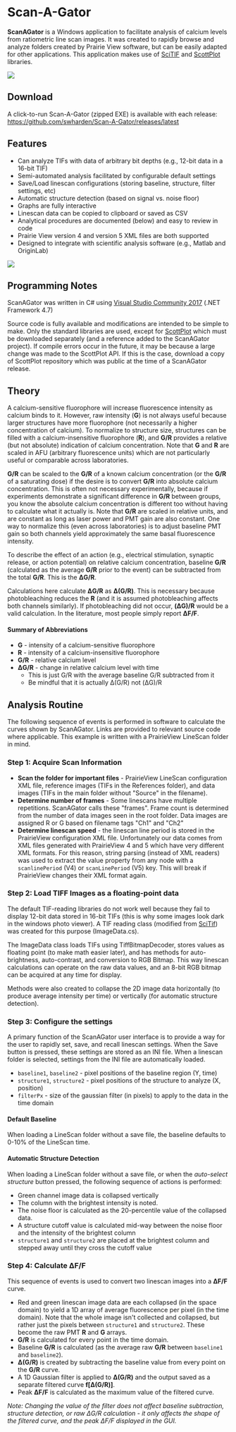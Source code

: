 # Scan-A-Gator
**ScanAGator** is a Windows application to facilitate analysis of calcium levels from ratiometric line scan images. It was created to rapidly browse and analyze folders created by Prairie View software, but can be easily adapted for other applications. This application makes use of [SciTIF](https://github.com/swharden/SciTIF) and [ScottPlot](https://github.com/swharden/ScottPlot) libraries.

![](src/ScanAGator/screenshot.png)

## Download
A click-to-run Scan-A-Gator (zipped EXE) is available with each release:\
https://github.com/swharden/Scan-A-Gator/releases/latest

## Features
* Can analyze TIFs with data of arbitrary bit depths (e.g., 12-bit data in a 16-bit TIF)
* Semi-automated analysis facilitated by configurable default settings
* Save/Load linescan configurations (storing baseline, structure, filter settings, etc)
* Automatic structure detection (based on signal vs. noise floor)
* Graphs are fully interactive
* Linescan data can be copied to clipboard or saved as CSV
* Analytical procedures are documented (below) and easy to review in code
* Prairie View version 4 and version 5 XML files are both supported
* Designed to integrate with scientific analysis software (e.g., Matlab and OriginLab)

![](doc/graphics/Graph1making.png)

## Programming Notes

ScanAGator was written in C# using [Visual Studio Community 2017](https://visualstudio.microsoft.com/downloads/) (.NET Framework 4.7)

Source code is fully available and modifications are intended to be simple to make. Only the standard libraries are used, except for [ScottPlot](https://github.com/swharden/ScottPlot) which must be downloaded separately (and a reference added to the ScanAGator project). If compile errors occur in the future, it may be because a large change was made to the ScottPlot API. If this is the case, download a copy of ScottPlot repository which was public at the time of a ScanAGator release.

## Theory

A calcium-sensitive fluorophore will increase fluorescence intensity as calcium binds to it. However, raw intensity (**G**) is not always useful because larger structures have more fluorophore (not necessarily a higher concentration of calcium). To normalize to structure size, structures can be filled with a calcium-insensitive fluorophore (**R**), and **G/R** provides a relative (but not absolute) indication of calcium concentration. Note that **G** and **R** are scaled in AFU (arbitrary fluorescence units) which are not particularly useful or comparable across laboratories.

**G/R** can be scaled to the **G/R** of a known calcium concentration (or the **G/R** of a saturating dose) if the desire is to convert **G/R** into absolute calcium concentration. This is often not necessary experimentally, because if experiments demonstrate a significant difference in **G/R** between groups, you know the absolute calcium concentration is different too without having to calculate what it actually is. Note that **G/R** are scaled in relative units, and are constant as long as laser power and PMT gain are also constant. One way to normalize this (even across laboratories) is to adjust baseline PMT gain so both channels yield approximately the same basal fluorescence intensity.

To describe the effect of an action (e.g., electrical stimulation, synaptic release, or action potential) on relative calcium concentration, baseline **G/R** (calculated as the average **G/R** prior to the event) can be subtracted from the total **G/R**. This is the **ΔG/R**. 

Calculations here calculate **ΔG/R** as **Δ(G/R)**. This is necessary because photobleaching reduces the **R** (and it is assumed photobleaching affects both channels similarly). If photobleaching did not occur, **(ΔG)/R** would be a valid calculation. In the literature, most people simply report **ΔF/F**.

#### Summary of Abbreviations
* **G** - intensity of a calcium-sensitive fluorophore 
* **R** - intensity of a calcium-insensitive fluorophore
* **G/R** - relative calcium level
* **ΔG/R** - change in relative calcium level with time
  * This is just G/R with the average baseline G/R subtracted from it
  * Be mindful that it is actually Δ(G/R) not (ΔG)/R
  

## Analysis Routine
The following sequence of events is performed in software to calculate the curves shown by ScanAGator. Links are provided to relevant source code where applicable. This example is written with a PrairieView LineScan folder in mind.

### Step 1: Acquire Scan Information
* **Scan the folder for important files** - PrairieView LineScan configuration XML file, reference images (TIFs in the References folder), and data images (TIFs in the main folder without "Source" in the filename).
* **Determine number of frames** - Some linescans have multiple repetitions. ScanAGator calls these "frames". Frame count is determined from the number of data images seen in the root folder. Data images are assigned R or G based on filename tags "Ch1" and "Ch2"
* **Determine linescan speed** - the linescan line period is stored in the PrairieView configuration XML file. Unfortunately our data comes from XML files generated with PrairieView 4 and 5 which have very different XML formats. For this reason, string parsing (instead of XML readers) was used to extract the value property from any node with a `scanlinePeriod` (V4) or `scanLinePeriod` (V5) key. This will break if PrairieView changes their XML format again.

### Step 2: Load TIFF Images as a floating-point data
The default TIF-reading libraries do not work well because they fail to display 12-bit data stored in 16-bit TIFs (this is why some images look dark in the windows photo viewer). A TIF reading class (modified from [SciTif](https://github.com/swharden/SciTIF)) was created for this purpose (ImageData.cs).  

The ImageData class loads TIFs using TiffBitmapDecoder, stores values as floating point (to make math easier later), and has methods for auto-brightness, auto-contrast, and conversion to RGB Bitmap. This way linescan calculations can operate on the raw data values, and an 8-bit RGB bitmap can be acquired at any time for display. 

Methods were also created to collapse the 2D image data horizontally (to produce average intensity per time) or vertically (for automatic structure detection).

### Step 3: Configure the settings

A primary function of the ScanAGator user interface is to provide a way for the user to rapidly set, save, and recall linescan settings. When the Save button is pressed, these settings are stored as an INI file. When a linescan folder is selected, settings from the INI file are automatically loaded.

* `baseline1`, `baseline2` - pixel positions of the baseline region (Y, time)
* `structure1`, `structure2` - pixel positions of the structure to analyze (X, position)
* `filterPx` - size of the gaussian filter (in pixels) to apply to the data in the time domain

#### Default Baseline
When loading a LineScan folder without a save file, the baseline defaults to 0-10% of the LineScan time.

#### Automatic Structure Detection
When loading a LineScan folder without a save file, or when the _auto-select structure_ button pressed, the following sequence of actions is performed:

* Green channel image data is collapsed vertically
* The column with the brightest intensity is noted.
* The noise floor is calculated as the 20-percentile value of the collapsed data.
* A structure cutoff value is calculated mid-way between the noise floor and the intensity of the brightest column
* `structure1` and `structure2` are placed at the brightest column and stepped away until they cross the cutoff value

### Step 4: Calculate ΔF/F

This sequence of events is used to convert two linescan images into a **ΔF/F** curve.

* Red and green linescan image data are each collapsed (in the space domain) to yield a 1D array of average fluorescence per pixel (in the time domain). Note that the whole image isn't collected and collapsed, but rather just the pixels between `structure1` and `structure2`. These become the raw PMT **R** and **G** arrays.
* **G/R** is calculated for every point in the time domain.
* Baseline **G/R** is calculated (as the average raw **G/R** between `baseline1` and `baseline2`).
* **Δ(G/R)** is created by subtracting the baseline value from every point on the **G/R** curve.
* A 1D Gaussian filter is applied to **Δ(G/R)** and the output saved as a separate filtered curve **f[Δ(G/R)]**.
* Peak **ΔF/F** is calculated as the maximum value of the filtered curve.

_Note: Changing the value of the filter does not affect baseline subtraction, structure detection, or raw ΔG/R calculation - it only affects the shape of the filtered curve, and the peak ΔF/F displayed in the GUI._
